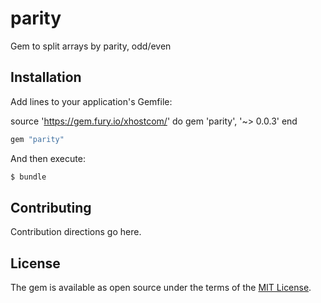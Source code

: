 # parity

Gem to split arrays by parity, odd/even

## Installation

Add lines to your application's Gemfile:

source 'https://gem.fury.io/xhostcom/' do
gem 'parity', '~> 0.0.3'
end

```ruby
gem "parity"
```

And then execute:

```bash
$ bundle
```

## Contributing

Contribution directions go here.

## License

The gem is available as open source under the terms of the [MIT License](https://opensource.org/licenses/MIT).
